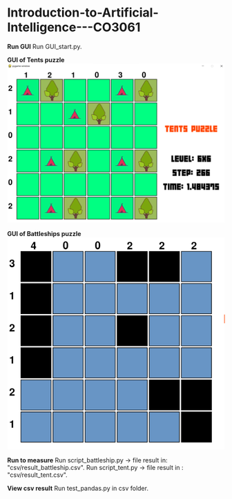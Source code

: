 # Introduction-to-Artificial-Intelligence---CO3061
**Run GUI**
Run GUI_start.py.

**GUI of Tents puzzle**
![Image](images/Tents.png)

**GUI of Battleships puzzle**
![Image](images/Battleships.png)

**Run to measure**
Run script_battleship.py -> file result in: "csv/result_battleship.csv".
Run script_tent.py -> file result in : "csv/result_tent.csv".

**View csv result**
Run test_pandas.py in csv folder.


